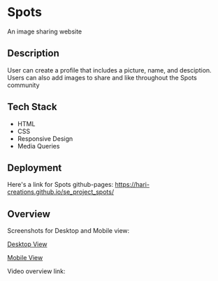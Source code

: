 # Spots 

An image sharing website

## Description 

User can create a profile that includes a picture, name, and desciption. Users can also add images to share and like throughout the Spots community

## Tech Stack

- HTML
- CSS
- Responsive Design
- Media Queries

## Deployment

Here's a link for Spots github-pages:
https://hari-creations.github.io/se_project_spots/

## Overview 

Screenshots for Desktop and Mobile view: 

[Desktop View](se_project_spots/images/spots_desktop-view.png)

[Mobile View](se_project_spots/images/spots_mobile-view.png)

Video overview link: 

